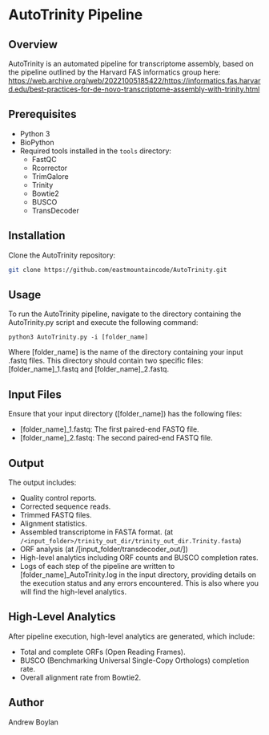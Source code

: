 # AutoTrinity Pipeline

## Overview
AutoTrinity is an automated pipeline for transcriptome assembly, based on the pipeline outlined by the Harvard FAS informatics group here: https://web.archive.org/web/20221005185422/https://informatics.fas.harvard.edu/best-practices-for-de-novo-transcriptome-assembly-with-trinity.html


## Prerequisites
- Python 3
- BioPython
- Required tools installed in the `tools` directory:
  - FastQC
  - Rcorrector
  - TrimGalore
  - Trinity
  - Bowtie2
  - BUSCO
  - TransDecoder

## Installation
Clone the AutoTrinity repository:
```bash
git clone https://github.com/eastmountaincode/AutoTrinity.git
```

## Usage
To run the AutoTrinity pipeline, navigate to the directory containing the AutoTrinity.py script and execute the following command:
```
python3 AutoTrinity.py -i [folder_name]
```
Where [folder_name] is the name of the directory containing your input .fastq files. This directory should contain two specific files: [folder_name]_1.fastq and [folder_name]_2.fastq.

## Input Files
Ensure that your input directory ([folder_name]) has the following files:

- [folder_name]_1.fastq: The first paired-end FASTQ file.
- [folder_name]_2.fastq: The second paired-end FASTQ file.

## Output
The output includes:

- Quality control reports.
- Corrected sequence reads.
- Trimmed FASTQ files.
- Alignment statistics.
- Assembled transcriptome in FASTA format. (at `/<input_folder>/trinity_out_dir/trinity_out_dir.Trinity.fasta`)
- ORF analysis (at /[input_folder/transdecoder_out/])
- High-level analytics including ORF counts and BUSCO completion rates.
- Logs of each step of the pipeline are written to [folder_name]_AutoTrinity.log in the input directory, providing details on the execution status and any errors encountered. This is also where you will find the high-level analytics.

## High-Level Analytics
After pipeline execution, high-level analytics are generated, which include:

- Total and complete ORFs (Open Reading Frames).
- BUSCO (Benchmarking Universal Single-Copy Orthologs) completion rate.
- Overall alignment rate from Bowtie2.

## Author
Andrew Boylan
